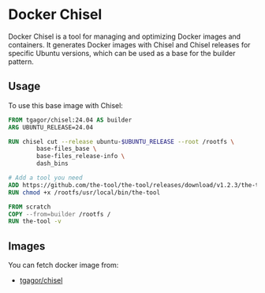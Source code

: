 # Docker Chisel

Docker Chisel is a tool for managing and optimizing Docker images and containers. It generates Docker images with Chisel and Chisel releases for specific Ubuntu versions, which can be used as a base for the builder pattern.

## Usage

To use this base image with Chisel:

```Dockerfile
FROM tgagor/chisel:24.04 AS builder
ARG UBUNTU_RELEASE=24.04

RUN chisel cut --release ubuntu-$UBUNTU_RELEASE --root /rootfs \
        base-files_base \
        base-files_release-info \
        dash_bins

# Add a tool you need
ADD https://github.com/the-tool/the-tool/releases/download/v1.2.3/the-tool-linux-amd64 /rootfs/usr/local/bin/the-tool
RUN chmod +x /rootfs/usr/local/bin/the-tool

FROM scratch
COPY --from=builder /rootfs /
RUN the-tool -v
```

## Images
You can fetch docker image from:
* [tgagor/chisel](https://hub.docker.com/r/tgagor/chisel)
